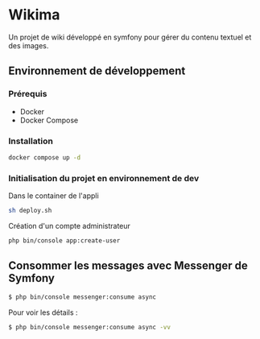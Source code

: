 # Wikima

Un projet de wiki développé en symfony pour gérer du contenu textuel et des images.

## Environnement de développement
### Prérequis
* Docker
* Docker Compose

### Installation
```bash
docker compose up -d
```

### Initialisation du projet en environnement de dev
Dans le container de l'appli
```bash
sh deploy.sh
```

Création d'un compte administrateur
```bash
php bin/console app:create-user
```

## Consommer les messages avec Messenger de Symfony
```bash
$ php bin/console messenger:consume async
```

Pour voir les détails :
```bash
$ php bin/console messenger:consume async -vv
```
